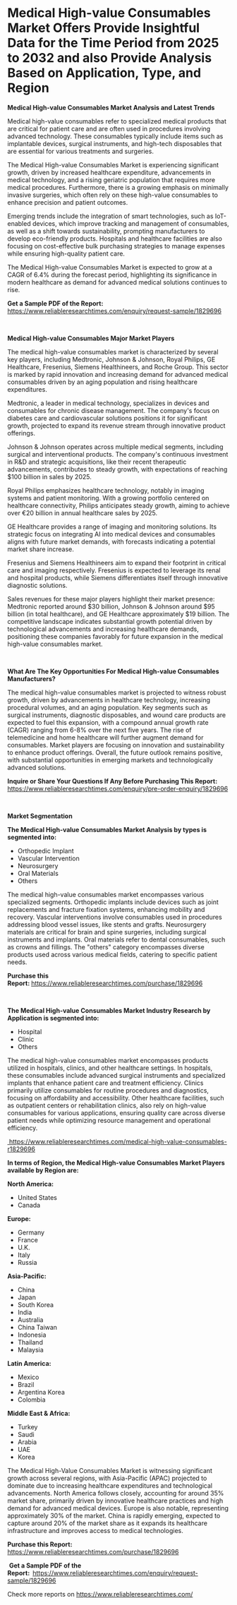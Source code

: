 <p><h1>Medical High-value Consumables Market Offers Provide Insightful Data for the Time Period from 2025 to 2032 and also Provide Analysis Based on Application, Type, and Region</h1></p><p><strong>Medical High-value Consumables Market Analysis and Latest Trends</strong></p>
<p><p>Medical high-value consumables refer to specialized medical products that are critical for patient care and are often used in procedures involving advanced technology. These consumables typically include items such as implantable devices, surgical instruments, and high-tech disposables that are essential for various treatments and surgeries. </p><p>The Medical High-value Consumables Market is experiencing significant growth, driven by increased healthcare expenditure, advancements in medical technology, and a rising geriatric population that requires more medical procedures. Furthermore, there is a growing emphasis on minimally invasive surgeries, which often rely on these high-value consumables to enhance precision and patient outcomes. </p><p>Emerging trends include the integration of smart technologies, such as IoT-enabled devices, which improve tracking and management of consumables, as well as a shift towards sustainability, prompting manufacturers to develop eco-friendly products. Hospitals and healthcare facilities are also focusing on cost-effective bulk purchasing strategies to manage expenses while ensuring high-quality patient care.</p><p>The Medical High-value Consumables Market is expected to grow at a CAGR of 6.4% during the forecast period, highlighting its significance in modern healthcare as demand for advanced medical solutions continues to rise.</p></p>
<p><strong>Get a Sample PDF of the Report:&nbsp;</strong> <a href="https://www.reliableresearchtimes.com/enquiry/request-sample/1829696?utm_campaign=3223&utm_medium=2&utm_source=Github&utm_content=ia&utm_term=05032025&utm_id=medical-high-value-consumables">https://www.reliableresearchtimes.com/enquiry/request-sample/1829696</a></p>
<p>&nbsp;</p>
<p><strong>Medical High-value Consumables Major Market Players</strong></p>
<p><p>The medical high-value consumables market is characterized by several key players, including Medtronic, Johnson & Johnson, Royal Philips, GE Healthcare, Fresenius, Siemens Healthineers, and Roche Group. This sector is marked by rapid innovation and increasing demand for advanced medical consumables driven by an aging population and rising healthcare expenditures.</p><p>Medtronic, a leader in medical technology, specializes in devices and consumables for chronic disease management. The company's focus on diabetes care and cardiovascular solutions positions it for significant growth, projected to expand its revenue stream through innovative product offerings.</p><p>Johnson & Johnson operates across multiple medical segments, including surgical and interventional products. The company's continuous investment in R&D and strategic acquisitions, like their recent therapeutic advancements, contributes to steady growth, with expectations of reaching $100 billion in sales by 2025.</p><p>Royal Philips emphasizes healthcare technology, notably in imaging systems and patient monitoring. With a growing portfolio centered on healthcare connectivity, Philips anticipates steady growth, aiming to achieve over €20 billion in annual healthcare sales by 2025.</p><p>GE Healthcare provides a range of imaging and monitoring solutions. Its strategic focus on integrating AI into medical devices and consumables aligns with future market demands, with forecasts indicating a potential market share increase.</p><p>Fresenius and Siemens Healthineers aim to expand their footprint in critical care and imaging respectively. Fresenius is expected to leverage its renal and hospital products, while Siemens differentiates itself through innovative diagnostic solutions.</p><p>Sales revenues for these major players highlight their market presence: Medtronic reported around $30 billion, Johnson & Johnson around $95 billion (in total healthcare), and GE Healthcare approximately $19 billion. The competitive landscape indicates substantial growth potential driven by technological advancements and increasing healthcare demands, positioning these companies favorably for future expansion in the medical high-value consumables market.</p></p>
<p>&nbsp;</p>
<p><strong>What Are The Key Opportunities For Medical High-value Consumables Manufacturers?</strong></p>
<p><p>The medical high-value consumables market is projected to witness robust growth, driven by advancements in healthcare technology, increasing procedural volumes, and an aging population. Key segments such as surgical instruments, diagnostic disposables, and wound care products are expected to fuel this expansion, with a compound annual growth rate (CAGR) ranging from 6-8% over the next five years. The rise of telemedicine and home healthcare will further augment demand for consumables. Market players are focusing on innovation and sustainability to enhance product offerings. Overall, the future outlook remains positive, with substantial opportunities in emerging markets and technologically advanced solutions.</p></p>
<p><strong>Inquire or Share Your Questions If Any Before Purchasing This Report:</strong> <a href="https://www.reliableresearchtimes.com/enquiry/pre-order-enquiry/1829696?utm_campaign=3223&utm_medium=2&utm_source=Github&utm_content=ia&utm_term=05032025&utm_id=medical-high-value-consumables">https://www.reliableresearchtimes.com/enquiry/pre-order-enquiry/1829696</a></p>
<p>&nbsp;</p>
<p><strong>Market Segmentation</strong></p>
<p><strong>The Medical High-value Consumables Market Analysis by types is segmented into:</strong></p>
<p><ul><li>Orthopedic Implant</li><li>Vascular Intervention</li><li>Neurosurgery</li><li>Oral Materials</li><li>Others</li></ul></p>
<p><p>The medical high-value consumables market encompasses various specialized segments. Orthopedic implants include devices such as joint replacements and fracture fixation systems, enhancing mobility and recovery. Vascular interventions involve consumables used in procedures addressing blood vessel issues, like stents and grafts. Neurosurgery materials are critical for brain and spine surgeries, including surgical instruments and implants. Oral materials refer to dental consumables, such as crowns and fillings. The "others" category encompasses diverse products used across various medical fields, catering to specific patient needs.</p></p>
<p><strong>Purchase this Report:&nbsp;</strong><a href="https://www.reliableresearchtimes.com/purchase/1829696?utm_campaign=3223&utm_medium=2&utm_source=Github&utm_content=ia&utm_term=05032025&utm_id=medical-high-value-consumables">https://www.reliableresearchtimes.com/purchase/1829696</a></p>
<p>&nbsp;</p>
<p><strong>The Medical High-value Consumables Market Industry Research by Application is segmented into:</strong></p>
<p><ul><li>Hospital</li><li>Clinic</li><li>Others</li></ul></p>
<p><p>The medical high-value consumables market encompasses products utilized in hospitals, clinics, and other healthcare settings. In hospitals, these consumables include advanced surgical instruments and specialized implants that enhance patient care and treatment efficiency. Clinics primarily utilize consumables for routine procedures and diagnostics, focusing on affordability and accessibility. Other healthcare facilities, such as outpatient centers or rehabilitation clinics, also rely on high-value consumables for various applications, ensuring quality care across diverse patient needs while optimizing resource management and operational efficiency.</p></p>
<p><a href="https://www.reliableresearchtimes.com/medical-high-value-consumables-r1829696?utm_campaign=3223&utm_medium=2&utm_source=Github&utm_content=ia&utm_term=05032025&utm_id=medical-high-value-consumables">&nbsp;https://www.reliableresearchtimes.com/medical-high-value-consumables-r1829696</a></p>
<p><strong>In terms of Region, the Medical High-value Consumables Market Players available by Region are:</strong></p>
<p>
    <p> <strong> North America: </strong>
        <ul>
            <li>United States</li>
            <li>Canada</li>
        </ul>
        </p> 
    <p> <strong> Europe: </strong>
        <ul>
            <li>Germany</li>
            <li>France</li>
            <li>U.K.</li>
            <li>Italy</li>
            <li>Russia</li>
        </ul>
        </p> 
    <p> <strong> Asia-Pacific: </strong>
        <ul>
            <li>China</li>
            <li>Japan</li>
            <li>South Korea</li>
            <li>India</li>
            <li>Australia</li>
            <li>China Taiwan</li>
            <li>Indonesia</li>
            <li>Thailand</li>
            <li>Malaysia</li>
        </ul>
        </p> 
    <p> <strong> Latin America: </strong>
        <ul>
            <li>Mexico</li>
            <li>Brazil</li>
            <li>Argentina Korea</li>
            <li>Colombia</li>
        </ul>
        </p> 
    <p> <strong> Middle East & Africa: </strong>
        <ul>
            <li>Turkey</li>
            <li>Saudi</li>
            <li>Arabia</li>
            <li>UAE</li>
            <li>Korea</li>
        </ul>
    </p>
    </p>
<p><p>The Medical High-Value Consumables Market is witnessing significant growth across several regions, with Asia-Pacific (APAC) projected to dominate due to increasing healthcare expenditures and technological advancements. North America follows closely, accounting for around 35% market share, primarily driven by innovative healthcare practices and high demand for advanced medical devices. Europe is also notable, representing approximately 30% of the market. China is rapidly emerging, expected to capture around 20% of the market share as it expands its healthcare infrastructure and improves access to medical technologies.</p></p>
<p><strong>Purchase this Report: </strong><a href="https://www.reliableresearchtimes.com/purchase/1829696?utm_campaign=3223&utm_medium=2&utm_source=Github&utm_content=ia&utm_term=05032025&utm_id=medical-high-value-consumables">https://www.reliableresearchtimes.com/purchase/1829696</a></p>
<p>&nbsp;<strong>Get a Sample PDF of the Report:&nbsp;&nbsp;</strong><a href="https://www.reliableresearchtimes.com/enquiry/request-sample/1829696?utm_campaign=3223&utm_medium=2&utm_source=Github&utm_content=ia&utm_term=05032025&utm_id=medical-high-value-consumables">https://www.reliableresearchtimes.com/enquiry/request-sample/1829696</a></p>
<p><strong></strong></p>
<p>Check more reports on <a href="https://www.reliableresearchtimes.com/?utm_campaign=3223&utm_medium=2&utm_source=Github&utm_content=ia&utm_term=05032025&utm_id=medical-high-value-consumables">https://www.reliableresearchtimes.com/</a></p>